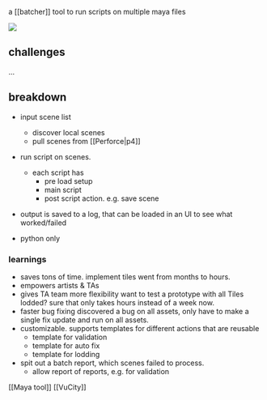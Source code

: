 a [[batcher]] tool to run scripts on multiple maya files

![](vucity_batcher.jpeg)

## challenges
...
## breakdown

- input scene list
	- discover local scenes
	- pull scenes from [[Perforce|p4]]

- run script on scenes.
	- each script has 
		- pre load setup
		- main script
		- post script action. e.g. save scene

- output is saved to a log, that can be loaded in an UI to see what worked/failed
- python only 

### learnings
- saves tons of time. implement tiles went from months to hours.
- empowers artists & TAs
- gives TA team more flexibility
	  want to test a prototype with all Tiles lodded? 
	  sure that only takes hours instead of a week now.
-  faster bug fixing
	  discovered a bug on all assets, only have to make a single fix update and run on all assets.
- customizable. supports templates for different actions that are reusable
	- template for validation
	- template for auto fix
	- template for lodding
- spit out a batch report, which scenes failed to process.
	- allow report of reports, e.g. for validation

[[Maya tool]]
[[VuCity]]
